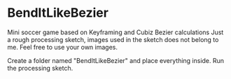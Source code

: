 # BendItLikeBezier
Mini soccer game based on Keyframing and Cubiz Bezier calculations
Just a rough processing sketch, images used in the sketch does not belong to me.
Feel free to use your own images.

Create a folder named "BendItLikeBezier" and place everything inside.
Run the processing sketch.
